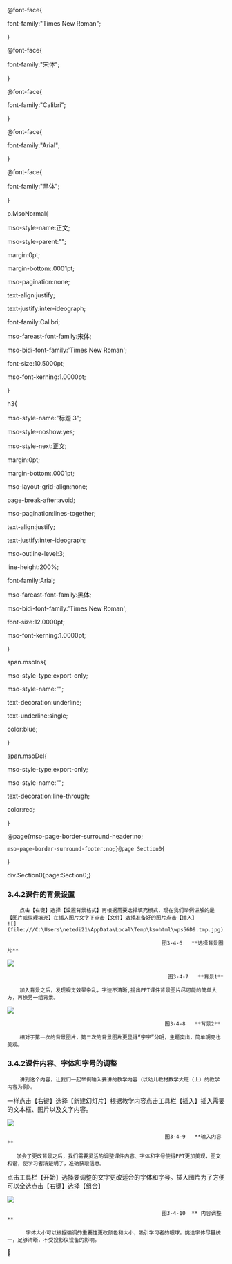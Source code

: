 @font-face{

font-family:"Times New Roman";

}

@font-face{

font-family:"宋体";

}

@font-face{

font-family:"Calibri";

}

@font-face{

font-family:"Arial";

}

@font-face{

font-family:"黑体";

}

p.MsoNormal{

mso-style-name:正文;

mso-style-parent:"";

margin:0pt;

margin-bottom:.0001pt;

mso-pagination:none;

text-align:justify;

text-justify:inter-ideograph;

font-family:Calibri;

mso-fareast-font-family:宋体;

mso-bidi-font-family:'Times New Roman';

font-size:10.5000pt;

mso-font-kerning:1.0000pt;

}

h3{

mso-style-name:"标题 3";

mso-style-noshow:yes;

mso-style-next:正文;

margin:0pt;

margin-bottom:.0001pt;

mso-layout-grid-align:none;

page-break-after:avoid;

mso-pagination:lines-together;

text-align:justify;

text-justify:inter-ideograph;

mso-outline-level:3;

line-height:200%;

font-family:Arial;

mso-fareast-font-family:黑体;

mso-bidi-font-family:'Times New Roman';

font-size:12.0000pt;

mso-font-kerning:1.0000pt;

}

span.msoIns{

mso-style-type:export-only;

mso-style-name:"";

text-decoration:underline;

text-underline:single;

color:blue;

}

span.msoDel{

mso-style-type:export-only;

mso-style-name:"";

text-decoration:line-through;

color:red;

}

@page{mso-page-border-surround-header:no;

```
mso-page-border-surround-footer:no;}@page Section0{
```

}

div.Section0{page:Section0;}

### **3.4.2课件的背景设置**

        点击【右键】选择【设置背景格式】再根据需要选择填充模式，现在我们举例讲解的是【图片或纹理填充】在插入图片文字下点击【文件】选择准备好的图片点击【插入】                  ![](file:///C:\Users\netedi21\AppData\Local\Temp\ksohtml\wps56D9.tmp.jpg)

                                                      图3-4-6   **选择背景图片**

![](file:///C:\Users\netedi21\AppData\Local\Temp\ksohtml\wps56DA.tmp.jpg)

                                                        图3-4-7   **背景1**

        加入背景之后，发现视觉效果杂乱，字迹不清晰,提出PPT课件背景图片尽可能的简单大方，再换另一组背景。

![](file:///C:\Users\netedi21\AppData\Local\Temp\ksohtml\wps56EB.tmp.jpg)

                                                       图3-4-8   **背景2**

        相对于第一次的背景图片，第二次的背景图片更显得“字字”分明，主题突出，简单明亮也美观。

### **3.4.2课件内容、字体和字号的调整**

        讲到这个内容，让我们一起举例输入要讲的教学内容（以幼儿教材数学大班（上）的教学内容为例）。

一样点击【右键】选择【新建幻灯片】根据教学内容点击工具栏【插入】插入需要的文本框、图片以及文字内容。

![](file:///C:\Users\netedi21\AppData\Local\Temp\ksohtml\wps56EC.tmp.jpg)

                                                       图3-4-9   **输入内容**

       学会了更改背景之后，我们需要灵活的调整课件内容、字体和字号使得PPT更加美观，图文和谐，使学习者清楚明了，准确获取信息。

点击工具栏【开始】选择要调整的文字更改适合的字体和字号。插入图片为了方便可以全选点击【右键】选择【组合】

![](file:///C:\Users\netedi21\AppData\Local\Temp\ksohtml\wps56FD.tmp.jpg)

                                                      图3-4-10  ** 内容调整**

          字体大小可以根据强调的重要性更改颜色和大小，吸引学习者的眼球。挑选字体尽量统一，足够清晰，不受投影仪设备的影响。



